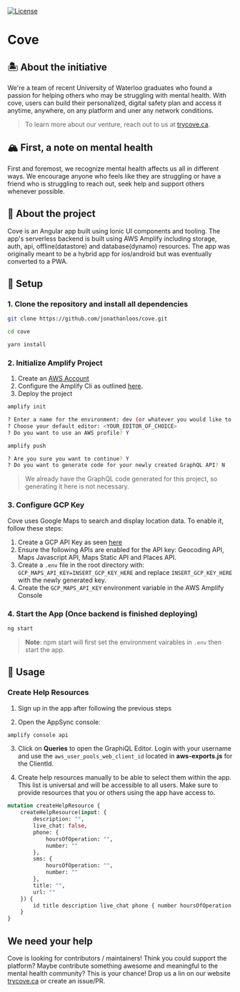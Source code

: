[![License](https://img.shields.io/github/license/rails/rails)](https://github.com/jonathanloos/cove)

# Cove

## 🏝 About the initiative
We're a team of recent University of Waterloo graduates who found a passion for helping others who may be struggling with mental health. With cove, users can build their personalized, digital safety plan and access it anytime, anywhere, on any platform and uner any network conditions. 

> To learn more about our venture, reach out to us at [trycove.ca](https://trycove.ca).

## 🏔 First, a note on mental health
First and foremost, we recognize mental health affects us all in different ways. We encourage anyone who feels like they are struggling or have a friend who is struggling to reach out, seek help and support others whenever possible.

## 🤖 About the project
Cove is an Angular app built using Ionic UI components and tooling. The app's serverless backend is built using AWS Amplify including storage, auth, api, offline(datastore) and database(dynamo) resources. The app was originally meant to be a hybrid app for ios/android but was eventually converted to a PWA.

## 🚀 Setup
### 1. Clone the repository and install all dependencies
```sh
git clone https://github.com/jonathanloos/cove.git

cd cove

yarn install
```
### 2. Initialize Amplify Project
1.  Create an [AWS Account](https://signin.aws.amazon.com/signin)
2.  Configure the Amplify Cli as outlined [here](https://docs.amplify.aws/cli/start/install/#configure-the-amplify-cli).
3. Deploy the project
```sh
amplify init

? Enter a name for the environment: dev (or whatever you would like to call this env)
? Choose your default editor: <YOUR_EDITOR_OF_CHOICE>
? Do you want to use an AWS profile? Y

amplify push

? Are you sure you want to continue? Y
? Do you want to generate code for your newly created GraphQL API? N
```
> We already have the GraphQL code generated for this project, so generating it here is not necessary.

### 3. Configure GCP Key
Cove uses Google Maps to search and display location data. To enable it, follow these steps:
1. Create a GCP API Key as seen [here](https://cloud.google.com/docs/authentication/api-keys#creating_an_api_key)
2. Ensure the following APIs are enabled for the API key: Geocoding API, Maps Javascript API, Maps Static API and Places API.
3. Create a `.env` file in the root directory with: `GCP_MAPS_API_KEY=INSERT_GCP_KEY_HERE` and replace `INSERT_GCP_KEY_HERE` with the newly generated key.
4. Create the `GCP_MAPS_API_KEY` environment variable in the AWS Amplify Console

### 4. Start the App (Once backend is finished deploying)
```sh
ng start
```
> **Note**: npm start will first set the environment vairables in `.env` then start the app.
## 🎉 Usage
### Create Help Resources
1. Sign up in the app after following the previous steps

2. Open the AppSync console:

```sh
amplify console api
```

3. Click on __Queries__ to open the GraphiQL Editor. Login with your username and use the `aws_user_pools_web_client_id` located in __aws-exports.js__ for the ClientId.

4. Create help resources manually to be able to select them within the app. This list is universal and will be accessible to all users. Make sure to provide resources that you or others using the app have access to.

```graphql
mutation createHelpResource {
    createHelpResource(input: {
        description: "", 
        live_chat: false, 
        phone: {
            hoursOfOperation: "", 
            number: ""
        }, 
        sms: {
            hoursOfOperation: "", 
            number: ""
        }, 
        title: "", 
        url: ""
    }) {
        id title description live_chat phone { number hoursOfOperation } sms { number hoursOfOperation } url
    }
}
```

## We need your help
Cove is looking for contributors / maintainers! Think you could support the platform? Maybe contribute something awesome and meaningful to the mental health community? This is your chance! Drop us a lin on our website [trycove.ca](trycove.ca) or create an issue/PR.


